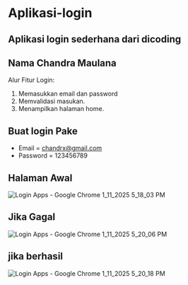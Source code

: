 # Aplikasi-login
Aplikasi login sederhana dari dicoding
--
Nama Chandra Maulana
--
Alur Fitur Login:
1. Memasukkan email dan password
2. Memvalidasi masukan.
3. Menampilkan halaman home.

Buat login Pake
-
- Email = chandrx@gmail.com
- Password = 123456789

Halaman Awal
-
![Login Apps - Google Chrome 1_11_2025 5_18_03 PM](https://github.com/user-attachments/assets/7728d45c-7943-4988-a8f6-03c34093de01)

 Jika Gagal
-
![Login Apps - Google Chrome 1_11_2025 5_20_06 PM](https://github.com/user-attachments/assets/9f822c5d-1490-4c98-8b6a-d290ae6c7eee)

 jika berhasil
-
![Login Apps - Google Chrome 1_11_2025 5_20_18 PM](https://github.com/user-attachments/assets/25395211-e9e1-4a27-822e-ec3f79cdb113)



